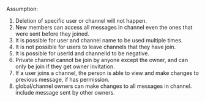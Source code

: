   Assumption:
1) Deletion of specific user or channel will not happen.
2) New members can access all messages in channel even the ones that were sent before they joined.
3) It is possible for user and channel name to be used multiple times.
4) It is not possible for users to leave channels that they have join.
5) It is possible for userId and channelId to be negative.
6) Private channel cannot be join by anyone except the owner, and can only be join if they get owner invitation.
7) If a user joins a channel, the person is able to view and make changes to previous message, if has permission.
8) global/channel owners can make changes to all messages in channel. include message sent by other owners.
